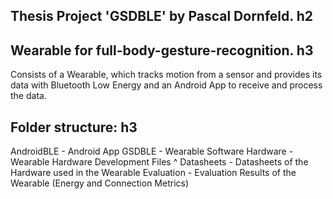 ## Thesis Project 'GSDBLE' by Pascal Dornfeld. h2

## Wearable for full-body-gesture-recognition. h3
Consists of a Wearable, which tracks motion from a sensor 
and provides its data with Bluetooth Low Energy and an Android
App to receive and process the data.

## Folder structure: h3

   AndroidBLE - Android App
   GSDBLE - Wearable Software
   Hardware - Wearable Hardware Development Files
^
   Datasheets - Datasheets of the Hardware used in the Wearable
   Evaluation - Evaluation Results of the Wearable (Energy and Connection Metrics)